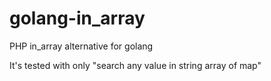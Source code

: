 # golang-in_array
PHP in_array alternative for golang

It's tested with only "search any value in string array of map"
